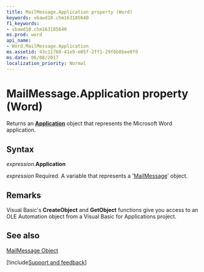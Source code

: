 ```yaml
---
title: MailMessage.Application property (Word)
keywords: vbawd10.chm163185640
f1_keywords:
- vbawd10.chm163185640
ms.prod: word
api_name:
- Word.MailMessage.Application
ms.assetid: 43c11760-41e9-e05f-2ff1-29f6b8bee0f0
ms.date: 06/08/2017
localization_priority: Normal
---
```



# MailMessage.Application property (Word)

Returns an  **[Application](Word.Application.md)** object that represents the Microsoft Word application.


## Syntax

_expression_.**Application**

_expression_ Required. A variable that represents a '[MailMessage](Word.MailMessage.md)' object.


## Remarks

Visual Basic's  **CreateObject** and **GetObject** functions give you access to an OLE Automation object from a Visual Basic for Applications project.


## See also


[MailMessage Object](Word.MailMessage.md)

[!include[Support and feedback](~/includes/feedback-boilerplate.md)]